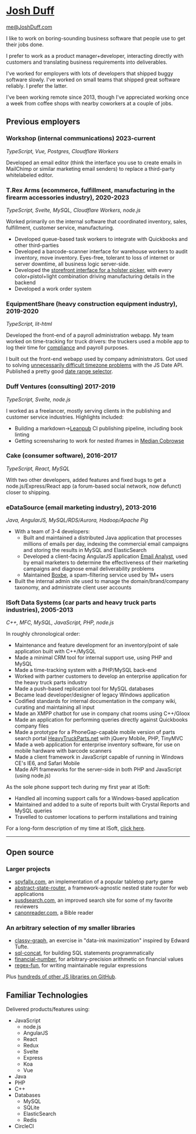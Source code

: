 # <a href="https://joshduff.com" class=no-underline-ever>Josh Duff</a>

<p class="print-top-right">
	<a href="mailto:me@JoshDuff.com" class=no-underline-ever>me@JoshDuff.com</a>
</p>

I like to work on boring-sounding business software that people use to get their jobs done.

I prefer to work as a product manager+developer, interacting directly with customers and translating business requirements into deliverables.

I've worked for employers with lots of developers that shipped buggy software slowly.  I've worked on small teams that shipped great software reliably.  I prefer the latter.

I've been working remote since 2013, though I've appreciated working once a week from coffee shops with nearby coworkers at a couple of jobs.

## Previous employers

### Workshop (internal communications) 2023-current

*TypeScript, Vue, Postgres, Cloudflare Workers*

Developed an email editor (think the interface you use to create emails in MailChimp or similar marketing email senders) to replace a third-party whitelabeled editor.

### T.Rex Arms (ecommerce, fulfillment, manufacturing in the firearm accessories industry), 2020-2023

*TypeScript, Svelte, MySQL, Cloudflare Workers, node.js*

Worked primarily on the internal software that coordinated inventory, sales, fulfillment, customer service, manufacturing.

- Developed queue-based task workers to integrate with Quickbooks and other third-parties
- Developed a barcode-scanner interface for warehouse workers to audit inventory, move inventory.  Eyes-free, tolerant to loss of internet or server downtime, all business logic server-side.
- Developed the [storefront interface for a holster picker](https://www.trex-arms.com/store/trex-arms-sidecar-holster/), with every color+pistol+light combination driving manufacturing details in the backend
- Developed a work order system

### EquipmentShare (heavy construction equipment industry), 2019-2020

*TypeScript, lit-html*

Developed the front-end of a payroll administration webapp.  My team worked on time-tracking for truck drivers: the truckers used a mobile app to log their time for [compliance](https://www.fmcsa.dot.gov/regulations/hours-service/summary-hours-service-regulations) and payroll purposes.

I built out the front-end webapp used by company administrators.  Got used to solving [unnecessarily difficult timezone problems](https://gist.github.com/TehShrike/61ea0820354df2d4d56f5a102623e4de) with the JS Date API.  Published a pretty good [date range selector](https://github.com/EquipmentShare/date-range-input).

### Duff Ventures (consulting) 2017-2019

*TypeScript, Svelte, node.js*

I worked as a freelancer, mostly serving clients in the publishing and customer service industries.  Highlights included:

- Building a markdown->[Leanpub](https://leanpub.com/) CI publishing pipeline, including book linting
- Getting screensharing to work for nested iframes in [Median Cobrowse](https://www.hellomedian.com)

### Cake (consumer software), 2016-2017

*TypeScript, React, MySQL*

With two other developers, added features and fixed bugs to get a node.js/Express/React app (a forum-based social network, now defunct) closer to shipping.

### eDataSource (email marketing industry), 2013-2016

*Java, AngularJS, MySQL/RDS/Aurora, Hadoop/Apache Pig*

* With a team of 3-4 developers:
  * Built and maintained a distributed Java application that processes millions of emails per day, indexing the commercial email campaigns and storing the results in MySQL and ElasticSearch
  * Developed a client-facing AngularJS application [Email Analyst](http://www.edatasource.com/competitive-tracker/), used by email marketers to determine the effectiveness of their marketing campaigns and diagnose email deliverability problems
  * Maintained [Boxbe](https://www.boxbe.com/), a spam-filtering service used by 1M+ users
* Built the internal admin site used to manage the domain/brand/company taxonomy, and administrate client user accounts

### ISoft Data Systems (car parts and heavy truck parts industries), 2005-2013

*C++, MFC, MySQL, JavaScript, PHP, node.js*

In roughly chronological order:

* Maintenance and feature development for an inventory/point of sale application built with C++/MySQL
* Made a minimal CRM tool for internal support use, using PHP and MySQL
* Made a time-tracking system with a PHP/MySQL back-end
* Worked with partner customers to develop an enterprise application for the heavy truck parts industry
* Made a push-based replication tool for MySQL databases
* Became lead developer/designer of legacy Windows application
* Codified standards for internal documentation in the company wiki, curating and maintaining all input
* Made an XMPP chatbot for use in company chat rooms using C++/Gloox
* Made an application for performing queries directly against Quickbooks company files
* Made a prototype for a PhoneGap-capable mobile version of parts search portal [HeavyTruckParts.net](https://www.heavytruckparts.net) with jQuery Mobile, PHP, TinyMVC
* Made a web application for enterprise inventory software, for use on mobile hardware with barcode scanners
* Made a client framework in JavaScript capable of running in Windows CE's IE6, and Safari Mobile
* Made API frameworks for the server-side in both PHP and JavaScript (using node.js)

As the sole phone support tech during my first year at ISoft:

* Handled all incoming support calls for a Windows-based application
* Maintained and added to a suite of reports built with Crystal Reports and MySQL queries
* Travelled to customer locations to perform installations and training

<div class="no-print">
	For a long-form description of my time at ISoft, <a href="//tehshrike.github.io/resume/isoft.html">click here</a>.
</div>

***

## Open source

### Larger projects

* [spyfallx.com](https://github.com/tehshrike/spyfallx), an implementation of a popular tabletop party game
* [abstract-state-router](https://github.com/TehShrike/abstract-state-router), a framework-agnostic nested state router for web applications
* [susdsearch.com](https://github.com/TehShrike/susd-search-site), an improved search site for some of my favorite reviewers
* [canonreader.com](https://github.com/TehShrike/canon-reader), a Bible reader


<div class="no-print">

### An arbitrary selection of my smaller libraries

* [classy-graph](https://tehshrike.github.io/classy-graph/), an exercise in "data-ink maximization" inspired by Edward Tufte.
* [sql-concat](https://github.com/TehShrike/sql-concat), for building SQL statements programmatically
* [financial-number](https://github.com/TehShrike/financial-number), for arbitrary-precision arithmetic on financial values
* [regex-fun](https://github.com/TehShrike/regex-fun), for writing maintainable regular expressions

</div>

Plus [hundreds of other JS libraries on GitHub](https://github.com/search?o=desc&q=user%3ATehShrike&s=stars&type=Repositories).

## Familiar Technologies

Delivered products/features using:

* JavaScript
	* node.js
	* AngularJS
	* React
	* Redux
	* Svelte
	* Express
	* Koa
	* Vue
* Java
* PHP
* C++
* Databases
	* MySQL
	* SQLite
	* ElasticSearch
	* Redis
* CircleCI
